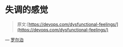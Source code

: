 # 失调的感觉

> 原文:[https://devops.com/dysfunctional-feelings/](https://devops.com/dysfunctional-feelings/)

— [罗尔泊](https://devops.com/author/breselman/)
